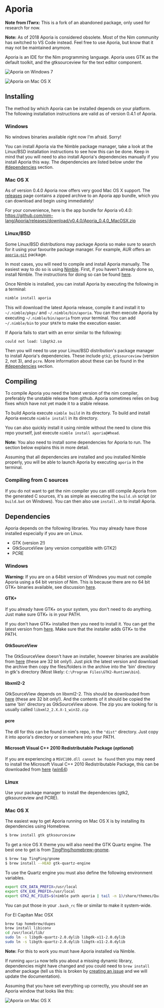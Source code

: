 # Aporia

**Note from ITwrx:** This is a fork of an abandoned package, only used for research for now.

**Note:** As of 2018 Aporia is considered obsolete. Most of the Nim community
has switched to VS Code instead. Feel free to use Aporia, but know that it
may not be maintained anymore.

Aporia is an IDE for the Nim programming language. Aporia uses GTK as the
default toolkit, and the gtksourceview for the text editor component.

![Aporia on Windows 7](https://github.com/nim-lang/Aporia/raw/master/screenshots/windows.png "Aporia on Windows 7")

![Aporia on Mac OS X](https://github.com/nim-lang/Aporia/raw/master/screenshots/osx.png "Aporia on Mac OS X")

## Installing

The method by which Aporia can be installed depends on your platform. The
following installation instructions are valid as of version 0.4.1 of Aporia.

### Windows

No windows binaries available right now I'm afraid. Sorry!

You can install Aporia via the Nimble package manager, take a look at
the Linux/BSD installation instructions to see how this can be done.
Keep in mind that you will
need to also install Aporia's dependencies manually if you install Aporia
this way. The dependencies are listed below under the
[#dependencies](#dependencies) section.

### Mac OS X

As of version 0.4.0 Aporia now offers very good Mac OS X support. The
[releases](https://github.com/nim-lang/Aporia/releases) page contains a
zipped archive to an Aporia app bundle, which you can download and begin
using immediately!

For your convenience, here is the app bundle for Aporia v0.4.0:
https://github.com/nim-lang/Aporia/releases/download/v0.4.0/Aporia_0.4.0_MacOSX.zip

### Linux/BSD

Some Linux/BSD distributions may package Aporia so make sure to search for it
using your favourite package manager. For example, AUR offers an
[``aporia-git``](https://aur.archlinux.org/packages/aporia-git/) package.

In most cases, you will need to compile and install Aporia manually. The
easiest way to do so is using [Nimble](http://github.com/nim-lang/nimble).
First, if you haven't already done so, install Nimble. The instructions for
doing so can be found [here](https://github.com/nim-lang/nimble#installation).

Once Nimble is installed, you can install Aporia by executing the following
in a terminal:

```bash
nimble install aporia
```

This will download the latest Aporia release, compile it and install it to
``~/.nimble/pkgs/`` and ``~/.nimble/bin/aporia``. You can then execute Aporia
by executing ``~/.nimble/bin/aporia`` from your terminal. You can add
``~/.nimble/bin`` to your ``$PATH`` to make the execution easier.

If Aporia fails to start with an error similar to the following:

```
could not load: libgtk2.so
```

Then you will need to use your Linux/BSD distribution's package manager to
install Aporia's dependencies. These include ``gtk2``, ``gtksourceview``
(version 2, not 3), and ``pcre``. More information about these can be found
in the [#dependencies](#dependencies) section.

## Compiling

To compile Aporia you need the latest version of the nim compiler, preferably
the unstable release from github. Aporia sometimes relies on bug fixes
which have not yet made it to a stable release.

To build Aporia execute ``nimble build`` in its directory. To build and install
Aporia execute ``nimble install`` in its directory.

You can also quickly install it using nimble without the need to clone this repo
yourself, just execute ``nimble install aporia@#head``.

**Note:** You also need to install some dependencies for Aporia to run. The
section below explains this in more detail.

Assuming that all dependencies are installed and you installed Nimble properly,
you will be able to launch Aporia by executing ``aporia`` in the terminal.

### Compiling from C sources

If you do not want to get the nim compiler you can still compile Aporia from
the generated C sources, it's as simple as executing the ``build.sh`` script
(or ``build.bat`` on Windows). You can then also use ``install.sh`` to install
Aporia.

## Dependencies

Aporia depends on the following libraries. You may already have those installed
especially if you are on Linux.

* GTK (version 2!)
* GtkSourceView (any version compatible with GTK2)
* PCRE

### Windows

**Warning:** If you are on a 64bit version of Windows you must not compile Aporia using a 64 bit version of Nim.
This is because there are no 64 bit GTK+ binaries available, see discussion [here](https://github.com/nim-lang/Aporia/issues/51).

#### GTK+

If you already have GTK+ on your system, you don't need to do anything. Just
make sure GTK+ is in your PATH.

If you don't have GTK+ installed then you need to install it. You can get the
latest version from [here](http://sourceforge.net/projects/gtk-win/ "GTK+ Runtime").
Make sure that the installer adds GTK+ to the PATH.
#### GtkSourceView
The GtkSourceView doesn't have an installer, however binaries are available
from [here](http://ftp.acc.umu.se/pub/gnome/binaries/win32/gtksourceview/ "GtkSourceView")
 (these are 32 bit only!). Just pick
the latest version and download the archive then copy the files/folders
in the archive into the 'bin' directory in gtk's directory
(Most likely: ``C:\Program Files\GTK2-Runtime\bin``).
#### libxml2-2
GtkSourceView depends on libxml2-2. This should be downloaded from
[here](http://ftp.gnome.org/pub/GNOME/binaries/win32/dependencies/ "dependencies")
 (these are 32 bit only!).
And the contents of it should be copied the same 'bin' directory as GtkSourceView above.
The zip you are looking for is usually called ``libxml2_2.X.X-1_win32.zip``
#### pcre
The dll for this can be found in nim's repo, in the ``"dist"`` directory. Just
copy it into aporia's directory or somewhere into your PATH.
#### Microsoft Visual C++ 2010 Redistributable Package (*optional*)
If you are experiencing a ``MSVC100.dll cannot be found`` then you may need to install
the Microsoft Visual C++ 2010 Redistributable Package, this can be downloaded from [here](http://www.microsoft.com/download/en/details.aspx?id=5555)
 ([win64](http://www.microsoft.com/download/en/details.aspx?id=14632))

### Linux

Use your package manager to install the dependencies
(gtk2, gtksourceview and PCRE).

### Mac OS X

The easiest way to get Aporia running on Mac OS X is by installing its
dependencies using Homebrew.

```bash
$ brew install gtk gtksourceview
```

To get a nice OS X theme you will also need the GTK Quartz engine. The best
one to get is from [TingPing/homebrew-gnome](https://github.com/TingPing/homebrew-gnome).

```bash
$ brew tap TingPing/gnome
$ brew install --HEAD gtk-quartz-engine
```

To use the Quartz engine you must also define the following environment
variables.

```bash
export GTK_DATA_PREFIX=/usr/local
export GTK_EXE_PREFIX=/usr/local
export GTK2_RC_FILES=$(nimble path aporia | tail -n 1)/share/themes/Quartz/gtk-2.0/gtkrc
```

You can put those in your ``.bash_rc`` file or similar to make it system-wide.

For El Capitan Mac OSX

```bash
brew tap homebrew/dupes
brew install libiconv
cd /usr/local/lib/
sudo ln -s libgdk-quartz-2.0.dylib libgdk-x11-2.0.dylib
sudo ln -s libgtk-quartz-2.0.dylib libgtk-x11-2.0.dylib
```

**Note:** For this to work you must have Aporia installed via Nimble.

If running ``aporia`` now tells you about a missing dynamic library,
dependencies might have changed and you could need to ``brew install`` another
package (tell us this is broken by [creating an
issue](https://github.com/nim-lang/Aporia/issues) and we will update the
documentation).

Assuming that you have set everything up correctly, you should see an Aporia
window that looks like this:

![Aporia on Mac OS X](https://github.com/nim-lang/Aporia/raw/master/screenshots/osx.png "Aporia on Mac OS X")
